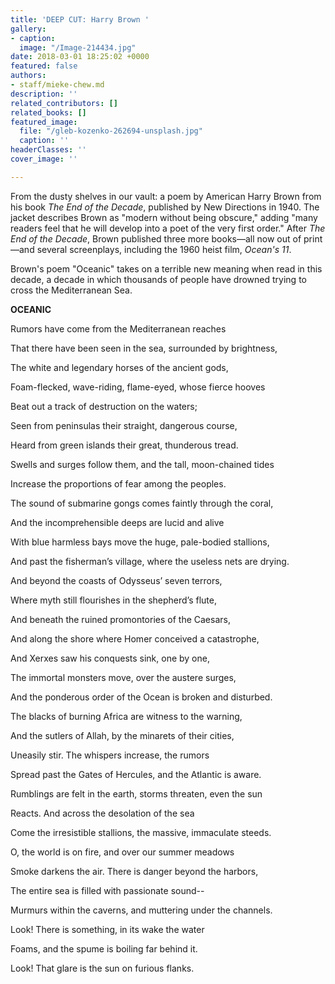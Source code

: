 ```yaml
---
title: 'DEEP CUT: Harry Brown '
gallery:
- caption: 
  image: "/Image-214434.jpg"
date: 2018-03-01 18:25:02 +0000
featured: false
authors:
- staff/mieke-chew.md
description: ''
related_contributors: []
related_books: []
featured_image:
  file: "/gleb-kozenko-262694-unsplash.jpg"
  caption: ''
headerClasses: ''
cover_image: ''

---
```

From the dusty shelves in our vault: a poem by American Harry Brown from his book _The End of the Decade_, published by New Directions in 1940. The jacket describes Brown as "modern without being obscure," adding "many readers feel that he will develop into a poet of the very first order." After _The End of the Decade_, Brown published three more books—all now out of print—and several screenplays, including the 1960 heist film, _Ocean's 11_. 

Brown's poem "Oceanic" takes on a terrible new meaning when read in this decade, a decade in which thousands of people have drowned trying to cross the Mediterranean Sea.

**OCEANIC**

Rumors have come from the Mediterranean reaches

That there have been seen in the sea, surrounded by brightness,

The white and legendary horses of the ancient gods,

Foam-flecked, wave-riding, flame-eyed, whose fierce hooves

Beat out a track of destruction on the waters;

Seen from peninsulas their straight, dangerous course,

Heard from green islands their great, thunderous tread.

Swells and surges follow them, and the tall, moon-chained tides

Increase the proportions of fear among the peoples.

The sound of submarine gongs comes faintly through the coral,

And the incomprehensible deeps are lucid and alive

With blue harmless bays move the huge, pale-bodied stallions,

And past the fisherman’s village, where the useless nets are drying.

And beyond the coasts of Odysseus’ seven terrors,

Where myth still flourishes in the shepherd’s flute,

And beneath the ruined promontories of the Caesars,

And along the shore where Homer conceived a catastrophe,

And Xerxes saw his conquests sink, one by one,

The immortal monsters move, over the austere surges,

And the ponderous order of the Ocean is broken and disturbed.

The blacks of burning Africa are witness to the warning,

And the sutlers of Allah, by the minarets of their cities,

Uneasily stir. The whispers increase, the rumors

Spread past the Gates of Hercules, and the Atlantic is aware.

Rumblings are felt in the earth, storms threaten, even the sun

Reacts. And across the desolation of the sea

Come the irresistible stallions, the massive, immaculate steeds.

O, the world is on fire, and over our summer meadows

Smoke darkens the air. There is danger beyond the harbors,

The entire sea is filled with passionate sound--

Murmurs within the caverns, and muttering under the channels.

Look! There is something, in its wake the water

Foams, and the spume is boiling far behind it.

Look! That glare is the sun on furious flanks.